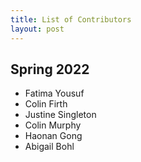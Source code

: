 ```yaml
---
title: List of Contributors
layout: post
---
```

<link rel="stylesheet" href="main.css">

## Spring 2022

- Fatima Yousuf
- Colin Firth
- Justine Singleton
- Colin Murphy
- Haonan Gong
- Abigail Bohl
